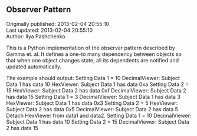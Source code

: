 ## Observer Pattern  
Originally published: 2013-02-04 20:55:10  
Last updated: 2013-02-04 20:55:10  
Author: Ilya Pashchenko  
  
This is a Python implementation of the observer pattern described by Gamma et. al. It defines a one-to many dependency between objects so that when one object changes state, all its dependents are notified and updated automatically.

The example should output:
Setting Data 1 = 10
DecimalViewer: Subject Data 1 has data 10
HexViewer: Subject Data 1 has data 0xa
Setting Data 2 = 15
HexViewer: Subject Data 2 has data 0xf
DecimalViewer: Subject Data 2 has data 15
Setting Data 1 = 3
DecimalViewer: Subject Data 1 has data 3
HexViewer: Subject Data 1 has data 0x3
Setting Data 2 = 5
HexViewer: Subject Data 2 has data 0x5
DecimalViewer: Subject Data 2 has data 5
Detach HexViewer from data1 and data2.
Setting Data 1 = 10
DecimalViewer: Subject Data 1 has data 10
Setting Data 2 = 15
DecimalViewer: Subject Data 2 has data 15